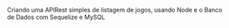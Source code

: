 Criando uma APIRest simples de listagem de jogos, usando Node e o Banco de Dados com Sequelize e MySQL
